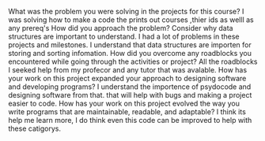 What was the problem you were solving in the projects for this course? I was solving how to make a code the prints out courses ,thier ids as welll as any prereq's
How did you approach the problem? Consider why data structures are important to understand. I had a lot of problems in these projects and milestones. I understand that data structures are importen for storing and sorting infomation.
How did you overcome any roadblocks you encountered while going through the activities or project? All the roadblocks I seeked help from my profecor and any tutor that was avalable. 
How has your work on this project expanded your approach to designing software and developing programs? I understand the importence of psydocode and designing software from that. that will help with bugs and making a project easier to code.
How has your work on this project evolved the way you write programs that are maintainable, readable, and adaptable? I think its help me learn more, I do think even this code can be improved to help with these catigorys. 
